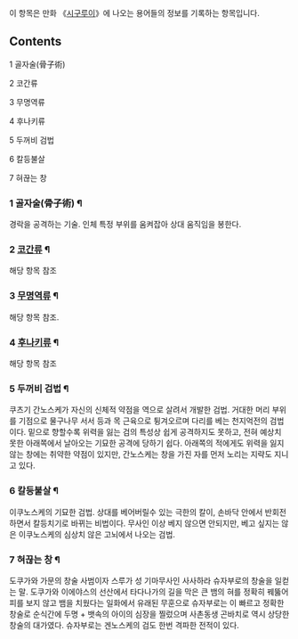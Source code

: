 이 항목은 만화 《[시구루이](%EC%8B%9C%EA%B5%AC%EB%A3%A8%EC%9D%B4.md)》에 나오는 용어들의 정보를
기록하는 항목입니다.

## Contents

    

1 골자술(骨子術)

2 코간류

3 무명역류

4 후나키류

5 두꺼비 검법

6 칼등불살

7 혀끊는 창

### 1 골자술(骨子術) ¶

경락을 공격하는 기술. 인체 특정 부위를 움켜잡아 상대 움직임을 봉한다.  

### 2 [코간류](%EC%BD%94%EA%B0%84%EB%A5%98.md) ¶

해당 항목 참조  

### 3 [무명역류](%EB%AC%B4%EB%AA%85%EC%97%AD%EB%A5%98.md) ¶

해당 항목 참조.  

### 4 [후나키류](%ED%9B%84%EB%82%98%ED%82%A4%EB%A5%98.md) ¶

해당 항목 참조  

### 5 두꺼비 검법 ¶

쿠츠기 간노스케가 자신의 신체적 약점을 역으로 살려서 개발한 검법. 거대한 머리 부위를 기점으로 물구나무 서서 등과 목 근육으로 튕겨오르며
다리를 베는 천지억전의 검법이다. 밑으로 향할수록 위력을 잃는 검의 특성상 쉽게 공격하지도 못하고, 전혀 예상치 못한 아래쪽에서 날아오는
기묘한 공격에 당하기 쉽다. 아래쪽의 적에게도 위력을 잃지 않는 창에는 취약한 약점이 있지만, 간노스케는 창을 가진 자를 먼저 노리는 지략도
지니고 있다.  

### 6 칼등불살 ¶

이쿠노스케의 기묘한 검법. 상대를 베어버릴수 있는 극한의 칼이, 손바닥 안에서 반회전하면서 칼등치기로 바뀌는 비법이다. 무사인 이상 베지
않으면 안되지만, 베고 싶지는 않은 이쿠노스케의 심상치 않은 고뇌에서 나오는 검법.  

### 7 혀끊는 창 ¶

도쿠가와 가문의 창술 사범이자 스루가 성 기마무사인 사사하라 슈자부로의 창술을 일컫는 말. 도쿠가와 이에야스의 선산에서 타다나가의 길을 막은
큰 뱀의 혀를 정확히 꿰뚫어 피를 보지 않고 뱀을 치웠다는 일화에서 유래된 무훈으로 슈자부로는 이 빠르고 정확한 창술로 순식간에 두명 +
뱃속의 아이의 심장을 찔렀으며 사촌동생 곤바치로 역시 상당한 창술의 대가였다. 슈자부로는 겐노스케의 검도 한번 격파한 전적이 있다.  

  

  

